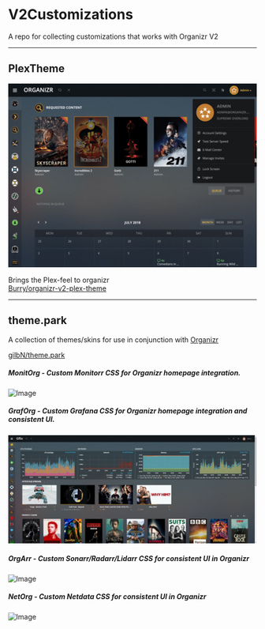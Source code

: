 # V2Customizations
A repo for collecting customizations that works with Organizr V2

---
## PlexTheme

![Image](Images/PlexTheme.png)

Brings the Plex-feel to organizr  
[Burry/organizr-v2-plex-theme](https://github.com/Burry/organizr-v2-plex-theme)

---

## theme.park

A collection of themes/skins for use in conjunction with [Organizr](https://github.com/causefx/Organizr)

[gilbN/theme.park](https://github.com/gilbN/theme.park)

##### MonitOrg - Custom Monitorr CSS for Organizr homepage integration.
![Image](https://raw.githubusercontent.com/gilbN/theme.park/master/Screenshots/monitorg/1-flat.jpg)
 
##### GrafOrg - Custom Grafana CSS for Organizr homepage integration and consistent UI. 
![Image](Images/GrafOrg.jpg)

##### OrgArr - Custom Sonarr/Radarr/Lidarr CSS for consistent UI in Organizr 
![Image](https://raw.githubusercontent.com/gilbN/theme.park/master/Screenshots/orgarr/2.jpg)

##### NetOrg - Custom Netdata CSS for consistent UI in Organizr
![Image](https://raw.githubusercontent.com/gilbN/theme.park/master/Screenshots/netorg/2.jpg)

